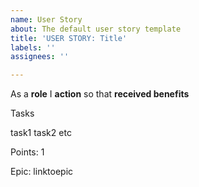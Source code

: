 ```yaml
---
name: User Story
about: The default user story template
title: 'USER STORY: Title'
labels: ''
assignees: ''

---
```


As a **role** I **action** so that **received benefits**

Tasks

task1
task2
etc

Points: 1

Epic: linktoepic
